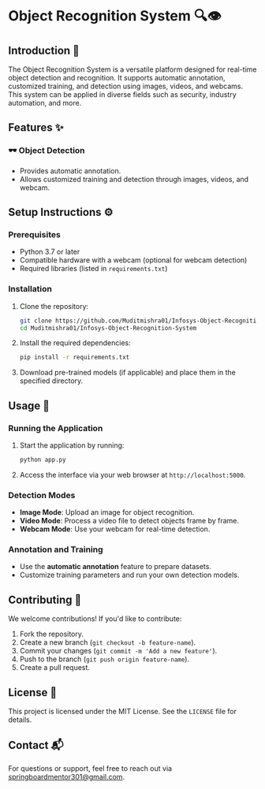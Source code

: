 # Object Recognition System 🔍👁️

## Introduction 📖
The Object Recognition System is a versatile platform designed for real-time object detection and recognition. It supports automatic annotation, customized training, and detection using images, videos, and webcams. This system can be applied in diverse fields such as security, industry automation, and more.

## Features ✨

### 🕶️ Object Detection
- Provides automatic annotation.
- Allows customized training and detection through images, videos, and webcam.

## Setup Instructions ⚙️

### Prerequisites
- Python 3.7 or later
- Compatible hardware with a webcam (optional for webcam detection)
- Required libraries (listed in `requirements.txt`)

### Installation
1. Clone the repository:
   ```bash
   git clone https://github.com/Muditmishra01/Infosys-Object-Recognition-System.git
   cd Muditmishra01/Infosys-Object-Recognition-System
   ```
2. Install the required dependencies:
   ```bash
   pip install -r requirements.txt
   ```
3. Download pre-trained models (if applicable) and place them in the specified directory.

## Usage 🚀

### Running the Application
1. Start the application by running:
   ```bash
   python app.py
   ```
2. Access the interface via your web browser at `http://localhost:5000`.

### Detection Modes
- **Image Mode**: Upload an image for object recognition.
- **Video Mode**: Process a video file to detect objects frame by frame.
- **Webcam Mode**: Use your webcam for real-time detection.

### Annotation and Training
- Use the **automatic annotation** feature to prepare datasets.
- Customize training parameters and run your own detection models.

## Contributing 🤝

We welcome contributions! If you'd like to contribute:
1. Fork the repository.
2. Create a new branch (`git checkout -b feature-name`).
3. Commit your changes (`git commit -m 'Add a new feature'`).
4. Push to the branch (`git push origin feature-name`).
5. Create a pull request.

## License 📜

This project is licensed under the MIT License. See the `LICENSE` file for details.

## Contact 📬

For questions or support, feel free to reach out via [springboardmentor301@gmail.com](mailto:email@example.com).

